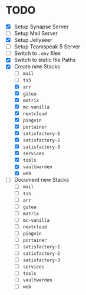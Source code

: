 TODO
===

* [X] Setup Synapse Server
* [ ] Setup Mail Server
* [X] Setup Jellyseer
* [ ] Setup Teamspeak 5 Server
* [ ] Switch to `.env` files
* [X] Switch to static file Paths
* [X] Create new Stacks
  * [ ] `mail`
  * [ ] `ts5`
  * [X] `arr`
  * [X] `gitea`
  * [X] `matrix`
  * [X] `mc-vanilla`
  * [X] `nextcloud`
  * [X] `pingvin`
  * [X] `portainer`
  * [X] `satisfactory-1`
  * [X] `satisfactory-2`
  * [X] `satisfactory-3`
  * [X] `services`
  * [X] `tools`
  * [X] `vaultwarden`
  * [X] `web`
* [ ] Document new Stacks
  * [ ] `mail`
  * [ ] `ts5`
  * [ ] `arr`
  * [ ] `gitea`
  * [ ] `matrix`
  * [ ] `mc-vanilla`
  * [ ] `nextcloud`
  * [ ] `pingvin`
  * [ ] `portainer`
  * [ ] `satisfactory-1`
  * [ ] `satisfactory-2`
  * [ ] `satisfactory-3`
  * [ ] `services`
  * [ ] `tools`
  * [ ] `vaultwarden`
  * [ ] `web`
